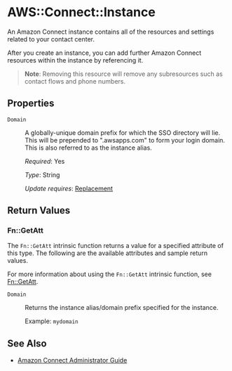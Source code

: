 # AWS::Connect::Instance

An Amazon Connect instance contains all of the resources and settings related to your contact center.

After you create an instance, you can add further Amazon Connect resources within the instance by referencing it.

> **Note**: Removing this resource will remove any subresources such as contact flows and phone numbers.

## Properties

<dl>
<dt><span class="term"><code class="code">Domain</code></span></dt>
<dd>

<p>A globally-unique domain prefix for which the SSO directory will lie. This will be prepended to ".awsapps.com" to form your login domain. This is also referred to as the instance alias.
</p>

<p><em>Required</em>: Yes
</p>
<p><em>Type</em>: String
</p>
<p><em>Update requires</em>: <a href="https://docs.aws.amazon.com/AWSCloudFormation/latest/UserGuide/using-cfn-updating-stacks-update-behaviors.html#update-replacement">Replacement</a></p>
</dd>

</dl>


## Return Values

### Fn::GetAtt

<p>The <code class="code">Fn::GetAtt</code> intrinsic function returns a value for a specified attribute of this type. The following are the available attributes and sample return values.
</p>

<p>For more information about using the <code class="code">Fn::GetAtt</code> intrinsic function, see <a href="https://docs.aws.amazon.com/AWSCloudFormation/latest/UserGuide/intrinsic-function-reference-getatt.html">Fn::GetAtt</a>.
</p>

<dl>
<dt><span class="term"><code class="code">Domain</code></span></dt>
<dd>

<p>Returns the instance alias/domain prefix specified for the instance.</p>

<p>Example: <code class="code">mydomain</code>

</p>

</dd>

</dl>


## See Also

* [Amazon Connect Administrator Guide](https://docs.aws.amazon.com/connect/latest/adminguide/what-is-amazon-connect.html)
